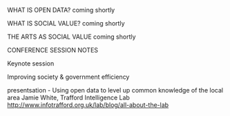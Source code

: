 WHAT IS OPEN DATA?
coming shortly

WHAT IS SOCIAL VALUE?
coming shortly

THE ARTS AS SOCIAL VALUE
coming shortly


CONFERENCE SESSION NOTES

Keynote session

Improving society & government efficiency

presentsation - Using open data to level up common knowledge of the local area
Jamie White, Trafford Intelligence Lab 
http://www.infotrafford.org.uk/lab/blog/all-about-the-lab




